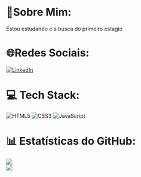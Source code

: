 # 💫Sobre Mim:
Estou estudando e a busca do primeiro estagio


# 🌐Redes Sociais:
[![LinkedIn](https://img.shields.io/badge/LinkedIn-0077B5?style=for-the-badge&logo=linkedin&logoColor=white)](https://www.linkedin.com/in/leonardo-silvafront/) 

# 💻 Tech Stack:
![HTML5](https://img.shields.io/badge/html5-%23E34F26.svg?style=for-the-badge&logo=html5&logoColor=white) ![CSS3](https://img.shields.io/badge/css3-%231572B6.svg?style=for-the-badge&logo=css3&logoColor=white) ![JavaScript](https://img.shields.io/badge/JavaScript-F7DF1E?style=for-the-badge&logo=javascript&logoColor=black)
# 📊 Estatísticas do GitHub:

![](https://github-readme-streak-stats.herokuapp.com/?user=Leofront-end&theme=dark&hide_border=false)<br/>
![](https://github-readme-stats.vercel.app/api/top-langs/?username=Leofront-end&theme=dark&hide_border=false&include_all_commits=true&count_private=true&layout=compact)



